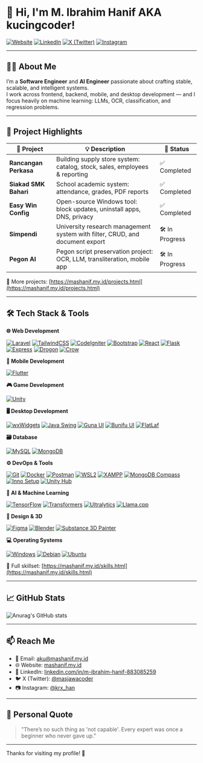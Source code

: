 # 👋 Hi, I'm M. Ibrahim Hanif AKA kucingcoder!

[![Website](https://img.shields.io/badge/Website-mashanif.my.id-blue?style=flat-square&logo=google-chrome)](https://mashanif.my.id)
[![LinkedIn](https://img.shields.io/badge/LinkedIn-M.%20Ibrahim%20Hanif-blue?style=flat-square&logo=linkedin)](https://www.linkedin.com/in/m-ibrahim-hanif-883085259)
[![X (Twitter)](https://img.shields.io/badge/X-@masjawacoder-1DA1F2?style=flat-square&logo=twitter)](https://x.com/masjawacoder)
[![Instagram](https://img.shields.io/badge/Instagram-@krx__han-E4405F?style=flat-square&logo=instagram)](https://instagram.com/krx_han)

---

## 👨‍💻 About Me

I’m a **Software Engineer** and **AI Engineer** passionate about crafting stable, scalable, and intelligent systems.  
I work across frontend, backend, mobile, and desktop development — and I focus heavily on machine learning: LLMs, OCR, classification, and regression problems.

---

## 🚀 Project Highlights

| 🔧 Project               | 💡 Description                                                                 | 📌 Status       |
|--------------------------|-------------------------------------------------------------------------------|-----------------|
| **Rancangan Perkasa**    | Building supply store system: catalog, stock, sales, employees & reporting   | ✅ Completed     |
| **Siakad SMK Bahari**    | School academic system: attendance, grades, PDF reports                      | ✅ Completed     |
| **Easy Win Config**      | Open-source Windows tool: block updates, uninstall apps, DNS, privacy        | ✅ Completed     |
| **Simpendi**             | University research management system with filter, CRUD, and document export | 🛠 In Progress   |
| **Pegon AI**             | Pegon script preservation project: OCR, LLM, transliteration, mobile app     | 🛠 In Progress   |

🔗 More projects: [https://mashanif.my.id/projects.html](https://mashanif.my.id/projects.html)

---

## 🛠️ Tech Stack & Tools

**🌐 Web Development**

[![Laravel](https://img.shields.io/badge/Laravel-FF2D20?style=flat-square&logo=laravel&logoColor=white)]() [![TailwindCSS](https://img.shields.io/badge/TailwindCSS-38B2AC?style=flat-square&logo=tailwind-css&logoColor=white)]() [![CodeIgniter](https://img.shields.io/badge/CodeIgniter-EF4223?style=flat-square&logo=codeigniter&logoColor=white)]() [![Bootstrap](https://img.shields.io/badge/Bootstrap-7952B3?style=flat-square&logo=bootstrap&logoColor=white)]() [![React](https://img.shields.io/badge/React-61DAFB?style=flat-square&logo=react&logoColor=black)]() [![Flask](https://img.shields.io/badge/Flask-000000?style=flat-square&logo=flask&logoColor=white)]() [![Express](https://img.shields.io/badge/Express-000000?style=flat-square&logo=express&logoColor=white)]() [![Drogon](https://img.shields.io/badge/Drogon-006CFF?style=flat-square)]() [![Crow](https://img.shields.io/badge/Crow-2E2E2E?style=flat-square)]()

**📱 Mobile Development**

[![Flutter](https://img.shields.io/badge/Flutter-02569B?style=flat-square&logo=flutter&logoColor=white)]()

**🎮 Game Development**

[![Unity](https://img.shields.io/badge/Unity-000000?style=flat-square&logo=unity&logoColor=white)]()

**🖥 Desktop Development**

[![wxWidgets](https://img.shields.io/badge/wxWidgets-2E2E2E?style=flat-square)]() [![Java Swing](https://img.shields.io/badge/Java_Swing-007396?style=flat-square&logo=java&logoColor=white)]() [![Guna UI](https://img.shields.io/badge/Guna_UI-3B3B3B?style=flat-square)]() [![Bunifu UI](https://img.shields.io/badge/Bunifu_UI-00B2FF?style=flat-square)]() [![FlatLaf](https://img.shields.io/badge/FlatLaf-00BCD4?style=flat-square)]()

**🗃 Database**

[![MySQL](https://img.shields.io/badge/MySQL-4479A1?style=flat-square&logo=mysql&logoColor=white)]() [![MongoDB](https://img.shields.io/badge/MongoDB-47A248?style=flat-square&logo=mongodb&logoColor=white)]()

**⚙️ DevOps & Tools**

[![Git](https://img.shields.io/badge/Git-F05032?style=flat-square&logo=git&logoColor=white)]() [![Docker](https://img.shields.io/badge/Docker-2496ED?style=flat-square&logo=docker&logoColor=white)]() [![Postman](https://img.shields.io/badge/Postman-FF6C37?style=flat-square&logo=postman&logoColor=white)]() [![WSL2](https://img.shields.io/badge/WSL2-2E2E2E?style=flat-square)]() [![XAMPP](https://img.shields.io/badge/XAMPP-FB7A24?style=flat-square&logo=xampp&logoColor=white)]() [![MongoDB Compass](https://img.shields.io/badge/MongoDB_Compass-13AA52?style=flat-square)]() [![Inno Setup](https://img.shields.io/badge/Inno_Setup-000080?style=flat-square)]() [![Unity Hub](https://img.shields.io/badge/Unity_Hub-000000?style=flat-square&logo=unity&logoColor=white)]()

**🧠 AI & Machine Learning**

[![TensorFlow](https://img.shields.io/badge/TensorFlow-FF6F00?style=flat-square&logo=tensorflow&logoColor=white)]() [![Transformers](https://img.shields.io/badge/Transformers-FFBF00?style=flat-square)]() [![Ultralytics](https://img.shields.io/badge/Ultralytics-2E2E2E?style=flat-square)]() [![Llama.cpp](https://img.shields.io/badge/Llama.cpp-333333?style=flat-square)]()

**🎨 Design & 3D**

[![Figma](https://img.shields.io/badge/Figma-F24E1E?style=flat-square&logo=figma&logoColor=white)]() [![Blender](https://img.shields.io/badge/Blender-F5792A?style=flat-square&logo=blender&logoColor=white)]() [![Substance 3D Painter](https://img.shields.io/badge/Substance_3D_Painter-FF7452?style=flat-square&logo=adobe&logoColor=white)]()

**💻 Operating Systems**

[![Windows](https://img.shields.io/badge/Windows_XP–11-0078D6?style=flat-square&logo=windows&logoColor=white)]() [![Debian](https://img.shields.io/badge/Debian-A81D33?style=flat-square&logo=debian&logoColor=white)]() [![Ubuntu](https://img.shields.io/badge/Ubuntu-E95420?style=flat-square&logo=ubuntu&logoColor=white)]()

🧩 Full skillset: [https://mashanif.my.id/skills.html](https://mashanif.my.id/skills.html)

---

## 📈 GitHub Stats

![Anurag's GitHub stats](https://github-readme-stats-sigma-five.vercel.app/api?username=kucingcoder&show_icons=true&theme=merko&bg_color=00000000)

---

## 📫 Reach Me

- 📧 Email: aku@mashanif.my.id  
- 🌐 Website: [mashanif.my.id](https://mashanif.my.id)  
- 💼 LinkedIn: [linkedin.com/in/m-ibrahim-hanif-883085259](https://www.linkedin.com/in/m-ibrahim-hanif-883085259)  
- 🐦 X (Twitter): [@masjawacoder](https://x.com/masjawacoder)  
- 📷 Instagram: [@krx_han](https://instagram.com/krx_han)

---

## 🧠 Personal Quote

> "There’s no such thing as 'not capable'. Every expert was once a beginner who never gave up."

---

Thanks for visiting my profile! 🙏
